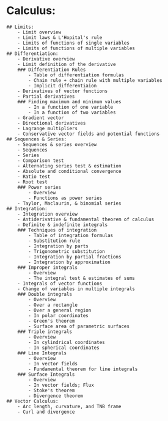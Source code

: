 # Calculus:
	## Limits:
		- Limit overview
		- Limit laws & L'Hopital's rule
		- Limits of functions of single variables
		- Limits of functions of multiple variables
	## Differentiation:
		- Derivative overview
		- Limit definition of the derivative
		### Differentiation Rules
			- Table of differentiation formulas
			- Chain rule + chain rule with multiple variables
			- Implicit differentiaion
		- Derivatives of vector functions
		- Partial derivatives
		### Finding maximum and minimum values
			- In a function of one variable
			- In a function of two variables
		- Gradient vector
		- Directional derivatives
		- Lagrange multipliers
		- Conservative vector fields and potential functions
	## Sequences & Series:
		- Sequences & series overview
		- Sequences
		- Series
		- Comparison test
		- Alternating series test & estimation
		- Absolute and conditional convergence
		- Ratio test
		- Root test
		### Power series
			- Overview
			- Functions as power series
		- Taylor, Maclaurin, & binomial series
	## Integration:
		- Integration overview
		- Antiderivative & fundamental theorem of calculus
		- Definite & indefinite integrals
		### Techniques of integration
			- Table of integration formulas
			- Substitution rule
			- Integration by parts
			- Trigonometric substitution
			- Integration by partial fractions
			- Integration by approximation
		### Improper integrals
			- Overview
			- The integral test & estimates of sums
		- Integrals of vector functions
		- Change of variables in multiple integrals
		### Double integrals
			- Overview
			- Over a rectangle
			- Over a general region
			- In polar coordinates
			- Green's theorem
			- Surface area of parametric surfaces
		### Triple integrals
			- Overview
			- In cylindrical coordinates
			- In spherical coordinates
		### Line Integrals
			- Overview
			- In vector fields
			- Fundamental theorem for line integrals
		### Surface Integrals
			- Overview
			- In vector fields; Flux
			- Stoke's theorem
			- Divergence theorem
	## Vector Calculus:
		- Arc length, curvature, and TNB frame
		- Curl and divergence
